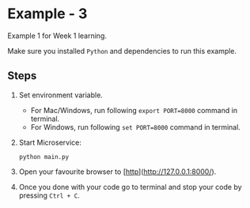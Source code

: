 # Example - 3

Example 1 for Week 1 learning.

Make sure you installed `Python`  and dependencies to run this example.

## Steps

1. Set environment variable.
    - For Mac/Windows, run following `export PORT=8000` command in terminal.
    - For Windows, run following `set PORT=8000` command in terminal.

2. Start Microservice:

    `python main.py`

3. Open your favourite browser to [[http](http://127.0.0.1:8000/)](http://127.0.0.1:8000/).

4. Once you done with your code go to terminal and stop your code by pressing `Ctrl + C`.